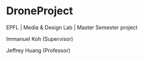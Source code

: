 # DroneProject
EPFL | Media & Design Lab | Master Semester project 

Immanuel Koh (Supervisor)

Jeffrey Huang (Professor)
